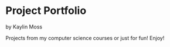 # Project Portfolio
by Kaylin Moss

Projects from my computer science courses or just for fun! Enjoy!
